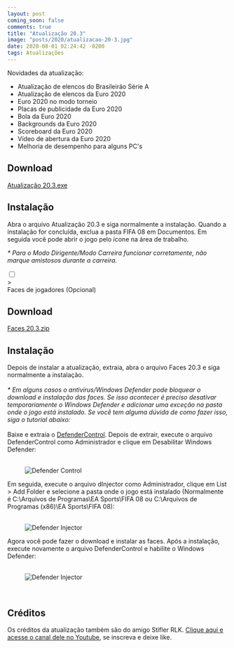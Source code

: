 ```yaml
---
layout: post
coming_soon: false
comments: true
title: "Atualização 20.3"
image: "posts/2020/atualizacao-20-3.jpg"
date: 2020-08-01 02:24:42 -0200
tags: Atualizações
---
```


Novidades da atualização:
- Atualização de elencos do Brasileirão Série A
- Atualização de elencos da Euro 2020
- Euro 2020 no modo torneio
- Placas de publicidade da Euro 2020
- Bola da Euro 2020
- Backgrounds da Euro 2020
- Scoreboard da Euro 2020
- Vídeo de abertura da Euro 2020
- Melhoria de desempenho para alguns PC's

<h2>Download</h2>
<div class="download">
  <a class="download-button" href="https://bit.ly/39Ms2J1" onclick="captureOutboundLink('https://bit.ly/39Ms2J1'); return false;" data-filesize="180.13 MB">Atualização 20.3.exe</a>
</div>

<h2>Instalação</h2>
Abra o arquivo Atualização 20.3 e siga normalmente a instalação.  
Quando a instalação for concluída, exclua a pasta FIFA 08 em Documentos.  
Em seguida você pode abrir o jogo pelo ícone na área de trabalho.  

<i>* Para o Modo Dirigente/Modo Carreira funcionar corretamente, não marque amistosos durante a carreira.</i>

<div class="faq-content">
    <div class="faq-question">
    <input id="q1" type="checkbox" class="panel">
    <label for="q1" class="panel-title"><div class="plus">></div>
    Faces de jogadores (Opcional)</label>
    <div class="panel-content">
        <h2>Download</h2>
        <div class="download">
          <a class="download-button" href="https://bit.ly/33bThLH" onclick="captureOutboundLink('https://bit.ly/33bThLH'); return false;" data-filesize="34.58 MB">
        Faces 20.3.zip</a>
        </div>
        <h2>Instalação</h2>
        Depois de instalar a atualização, extraia, abra o arquivo Faces 20.3 e siga normalmente a instalação.
        <br>
        <br>
        <i>* Em alguns casos o antivírus/Windows Defender pode bloquear o download e instalação das faces. Se isso acontecer é preciso desativar temporariamente o Windows Defender e adicionar uma exceção na pasta onde o jogo está instalado. Se você tem alguma dúvida de como fazer isso, siga o tutorial abaixo:</i>
        <br>
        <br>
        Baixe e extraia o <a href="https://bit.ly/3geEjYW" onclick="captureOutboundLink('https://bit.ly/3geEjYW'); return false;">DefenderControl</a>. Depois de extrair, execute o arquivo DefenderControl como Administrador e clique em Desabilitar Windows Defender:
        <br>
        <br>
        <figure>
          <img src="{{ "/assets/img/posts/2020/defender-control-2.jpg" | relative_url }}" alt="Defender Control" title="Defender Control">
        </figure>
        Em seguida, execute o arquivo dInjector como Administrador, clique em List > Add Folder e selecione a pasta onde o jogo está instalado (Normalmente é C:\Arquivos de Programas\EA Sports\FIFA 08 ou C:\Arquivos de Programas (x86)\EA Sports\FIFA 08):
        <br>
        <br>
        <figure>
          <img src="{{ "/assets/img/posts/2020/defender-injector.jpg" | relative_url }}" alt="Defender Injector" title="Defender Injector">
        </figure>
        Agora você pode fazer o download e instalar as faces. Após a instalação, execute novamente o arquivo DefenderControl e habilite o Windows Defender:
        <br>
        <br>
        <figure>
          <img src="{{ "/assets/img/posts/2020/defender-control-1.jpg" | relative_url }}" alt="Defender Injector" title="Defender Injector">
        </figure>
    </div>
  </div>
</div>
<br>

<h2>Créditos</h2>
Os créditos da atualização também são do amigo Stifler RLK.  
<a href="https://www.youtube.com/channel/UC54BaCKOKH08zcXqsMTQrrQ" onclick="captureOutboundLink('https://www.youtube.com/channel/UC54BaCKOKH08zcXqsMTQrrQ'); return false;">Clique aqui e acesse o canal dele no Youtube</a>, se inscreva e deixe like.